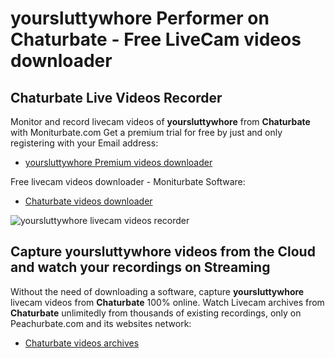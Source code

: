 # yoursluttywhore Performer on Chaturbate - Free LiveCam videos downloader

## Chaturbate Live Videos Recorder

Monitor and record livecam videos of **yoursluttywhore** from **Chaturbate** with Moniturbate.com
Get a premium trial for free by just and only registering with your Email address:
* [yoursluttywhore Premium videos downloader](https://moniturbate.com/request-demo-licence-key.html)

Free livecam videos downloader - Moniturbate Software:
* [Chaturbate videos downloader](https://moniturbate.com/moniturbate-download-software.html)

![yoursluttywhore livecam videos recorder](https://peachurnet.com/templates/moniturbate-software.png)


## Capture yoursluttywhore videos from the Cloud and watch your recordings on Streaming

Without the need of downloading a software, capture **yoursluttywhore** livecam videos from **Chaturbate** 100% online.
Watch Livecam archives from **Chaturbate** unlimitedly from thousands of existing recordings, only on Peachurbate.com and its websites network:
* [Chaturbate videos archives](https://peachurnet.com/)